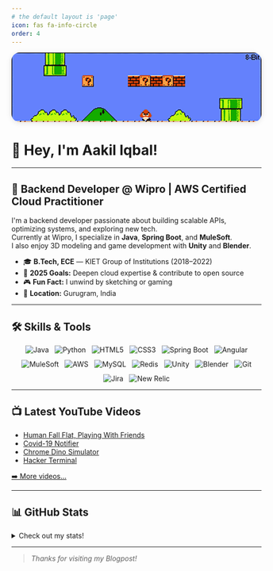```yaml
---
# the default layout is 'page'
icon: fas fa-info-circle
order: 4
---
```


<img src="/assets/header-image.gif" alt="Header" style="display:block;margin:auto;width:100%;max-height:220px;object-fit:cover;border-radius:16px;box-shadow:0 2px 12px rgba(0,0,0,0.10);" />

# 👋 Hey, I'm Aakil Iqbal!

---

## 🚀 Backend Developer @ Wipro | AWS Certified Cloud Practitioner

I'm a backend developer passionate about building scalable APIs, optimizing systems, and exploring new tech.  
Currently at Wipro, I specialize in **Java**, **Spring Boot**, and **MuleSoft**.  
I also enjoy 3D modeling and game development with **Unity** and **Blender**.

- 🎓 **B.Tech, ECE** — KIET Group of Institutions (2018–2022)
- 🌟 **2025 Goals:** Deepen cloud expertise & contribute to open source
- 🎮 **Fun Fact:** I unwind by sketching or gaming
- 📍 **Location:** Gurugram, India

---

## 🛠️ Skills & Tools

<div style="display: flex; flex-wrap: wrap; gap: 12px; justify-content: center; align-items: center; margin-bottom: 12px;">
  <img src="https://img.shields.io/badge/Java-007396?logo=java&logoColor=white" alt="Java"/>
  <img src="https://img.shields.io/badge/Python-3776AB?logo=python&logoColor=white" alt="Python"/>
  <img src="https://img.shields.io/badge/HTML5-E34F26?logo=html5&logoColor=white" alt="HTML5"/>
  <img src="https://img.shields.io/badge/CSS3-1572B6?logo=css3&logoColor=white" alt="CSS3"/>
  <img src="https://img.shields.io/badge/Spring_Boot-6DB33F?logo=spring&logoColor=white" alt="Spring Boot"/>
  <img src="https://img.shields.io/badge/Angular-DD0031?logo=angular&logoColor=white" alt="Angular"/>
  <img src="https://img.shields.io/badge/MuleSoft-00A1DF?logo=mulesoft&logoColor=white" alt="MuleSoft"/>
  <img src="https://img.shields.io/badge/AWS-FF9900?logo=amazonaws&logoColor=white" alt="AWS"/>
  <img src="https://img.shields.io/badge/MySQL-4479A1?logo=mysql&logoColor=white" alt="MySQL"/>
  <img src="https://img.shields.io/badge/Redis-DC382D?logo=redis&logoColor=white" alt="Redis"/>
  <img src="https://img.shields.io/badge/Unity-100000?logo=unity&logoColor=white" alt="Unity"/>
  <img src="https://img.shields.io/badge/Blender-F5792A?logo=blender&logoColor=white" alt="Blender"/>
  <img src="https://img.shields.io/badge/Git-F05032?logo=git&logoColor=white" alt="Git"/>
  <img src="https://img.shields.io/badge/Jira-0052CC?logo=jira&logoColor=white" alt="Jira"/>
  <img src="https://img.shields.io/badge/New_Relic-0080B0?logo=newrelic&logoColor=white" alt="New Relic"/>
</div>

---

## 📺 Latest YouTube Videos
<!-- YOUTUBE:START -->
<ul>
  <li><a href="https://www.youtube.com/watch?v=JNQkOnVIWXg">Human Fall Flat, Playing With Friends</a></li>
  <li><a href="https://www.youtube.com/watch?v=Cw4xnSS2xnY">Covid-19 Notifier</a></li>
  <li><a href="https://www.youtube.com/watch?v=yQMtf6FlZZw">Chrome Dino Simulator</a></li>
  <li><a href="https://www.youtube.com/watch?v=JOlBLoq_WzI">Hacker Terminal</a></li>
</ul>
<!-- YOUTUBE:END -->
<p><a href="https://www.youtube.com/channel/UCXK4VE1yIjPBquHIpZi5uMA">➡️ More videos...</a></p>

---

## 📊 GitHub Stats

<details>
  <summary>Check out my stats!</summary>
  <div style="display: flex; flex-wrap: wrap; gap: 16px; justify-content: center; align-items: flex-start;">
    <img src="https://github-readme-stats.vercel.app/api?username=aakiliqbal&show_icons=true&theme=radical" alt="GitHub Stats" style="max-width: 400px; width: 100%; border-radius: 12px; box-shadow: 0 2px 8px rgba(0,0,0,0.12);" />
    <img src="https://github-readme-stats.vercel.app/api/top-langs/?username=aakiliqbal&layout=compact&theme=radical&langs_count=6" alt="GitHub Top-Langs" style="max-width: 320px; width: 100%; border-radius: 12px; box-shadow: 0 2px 8px rgba(0,0,0,0.12);" />
  </div>
  <br/>
  <b>Note:</b> These stats reflect my public GitHub contributions and may not fully represent my expertise.
</details>

---

> _Thanks for visiting my Blogpost!_

[website]: https://aakiliqbal.co
[twitter]: https://twitter.com/aakiliqbal645
[linkedin]: https://linkedin.com/in/aakiliqbal
[instagram]: https://instagram.com/aakiliqbal
